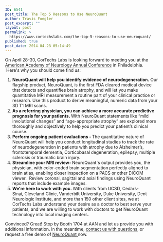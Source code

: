```yaml
---
ID: 6541
post_title: The Top 5 Reasons to Use NeuroQuant
author: Travis Foegler
post_excerpt: ""
layout: post
permalink: >
  https://www.cortechslabs.com/the-top-5-reasons-to-use-neuroquant/
published: true
post_date: 2014-04-23 05:14:49
---
```

On April 28-30, CorTechs Labs is looking forward to meeting you at the<a href="https://www.aan.com/conferences/2014-annual-meeting/"> American Academy of Neurology Annual Conference</a> in Philadelphia.  Here's why you should come find us:
<ol>
 	<li><strong>NeuroQuant will help you identify evidence of neurodegeneration.</strong> Our flagship product, NeuroQuant, is the first FDA cleared medical device that detects and quantifies brain atrophy, and will let you make quantitative MRI measurement a routine part of your clinical practice or research. Use this product to derive meaningful, numeric data<strong> </strong>from your 3D T1 MRI scans.</li>
 	<li><strong>As a referring physician, you can achieve a more accurate predictive prognosis for your patients. </strong>With NeuroQuant statements like “mild involutional changes” and “age-appropriate atrophy” are explored more thoroughly and objectively to help you predict your patient’s clinical course.</li>
 	<li><strong>Perform ongoing patient evaluations - </strong>The quantitative nature of NeuroQuant will help you conduct longitudinal studies to track the rate of neurodegeneration in patients with atrophy due to Alzheimer’s, frontotemporal dementia, Corticobasal degeneration, epilepsy, multiple sclerosis or traumatic brain injury.</li>
 	<li><strong>Streamline your MRI review- </strong>NeuroQuant's output provides you, the physician, with color-coded brain segmentation perfectly aligned to brain atlas, enabling closer inspection on a PACS or other DICOM viewer.  Review coronal, sagittal and axial findings using NeuroQuant reports that include example images.</li>
 	<li><strong>We're here to work with you. </strong>With clients from UCSD, Cedars-Sinai, Cleveland Clinic, Vanderbilt University, Duke University, Dent Neurologic Institute, and more than 150 other client sites, we at CorTechs Labs understand your desire as a doctor to best serve your patients, and we are willing to work with doctors to get NeuroQuant technology into local imaging centers.</li>
</ol>
Convinced? Great! Stop by Booth 1704 at AAN and let us provide you with additional information. In the meantime, <a href="http://www.cortechslabs.com/contact/">contact us with questions</a>, or request a free demo of <a href="http://www.cortechslabs.com/neuroquant/">NeuroQuant </a>now.